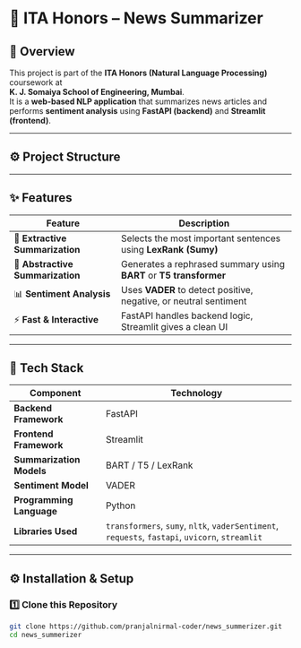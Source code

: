 # 📰 ITA Honors – News Summarizer

## 🧠 Overview
This project is part of the **ITA Honors (Natural Language Processing)** coursework at  
**K. J. Somaiya School of Engineering, Mumbai**.  
It is a **web-based NLP application** that summarizes news articles and performs **sentiment analysis** using **FastAPI (backend)** and **Streamlit (frontend)**.

---

## ⚙️ Project Structure

---

## ✨ Features

| Feature | Description |
|----------|--------------|
| 🧠 **Extractive Summarization** | Selects the most important sentences using **LexRank (Sumy)** |
| 💬 **Abstractive Summarization** | Generates a rephrased summary using **BART** or **T5 transformer** |
| 📊 **Sentiment Analysis** | Uses **VADER** to detect positive, negative, or neutral sentiment |
| ⚡ **Fast & Interactive** | FastAPI handles backend logic, Streamlit gives a clean UI |

---

## 🧰 Tech Stack

| Component | Technology |
|------------|-------------|
| **Backend Framework** | FastAPI |
| **Frontend Framework** | Streamlit |
| **Summarization Models** | BART / T5 / LexRank |
| **Sentiment Model** | VADER |
| **Programming Language** | Python |
| **Libraries Used** | `transformers`, `sumy`, `nltk`, `vaderSentiment`, `requests`, `fastapi`, `uvicorn`, `streamlit` |

---

## ⚙️ Installation & Setup

### 1️⃣ Clone this Repository
```bash
git clone https://github.com/pranjalnirmal-coder/news_summerizer.git
cd news_summerizer

